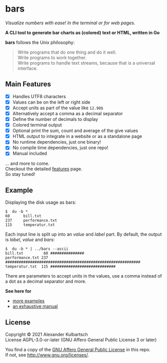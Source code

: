 # bars

_Visualize numbers with ease! In the terminal or for web pages._

**A CLI tool to generate bar charts as (colored) text or HTML, written in Go**

**bars** follows the Unix philosophy:
> Write programs that do one thing and do it well.  
> Write programs to work together.  
> Write programs to handle text streams, because that is a universal interface.

## Main Features 

* [X] Handles UTF8 characters
* [X] Values can be on the left or right side
* [X] Accept units as part of the value like ``12.90$``
* [X] Alternatively accept a comma as a decimal separator
* [X] Define the number of decimals to display 
* [X] Colored terminal output
* [X] Optional print the sum, count and average of the give values
* [X] HTML output to integrate in a website or as a standalone page
* [X] No runtime dependencies, just one binary!
* [X] No compile time dependencies, just one repo!
* [X] Manual included 

... and more to come.\
Checkout the detailed [features](features.md) page.\
So stay tuned!

## Example 

Displaying the disk usage as bars:

    $  du -b *
    60      bill.txt
    237     performance.txt
    115     temperatur.txt

Each input line is split up into an _value_ and _label_ part. 
By default, the output is _label_, _value_ and _bars_:

    $  du -b * | ../bars --ascii
    bill.txt         60 ###############
    performance.txt 237 ############################################################
    temperatur.txt  115 #############################

There are parameters to accept units in the values, 
use a comma instead of a dot as a decimal separator 
and more. 

**See here for**
* [more examples](examples/example.md)
* [an exhaustive manual](manual.md)

## License

Copyright © 2021 Alexander Kulbartsch   
License AGPL-3.0-or-later (GNU Affero General Public License 3 or later)

You find a copy of the [GNU Affero General Public License](LICENSE) in this repo.  
If not, see <http://www.gnu.org/licenses/>.